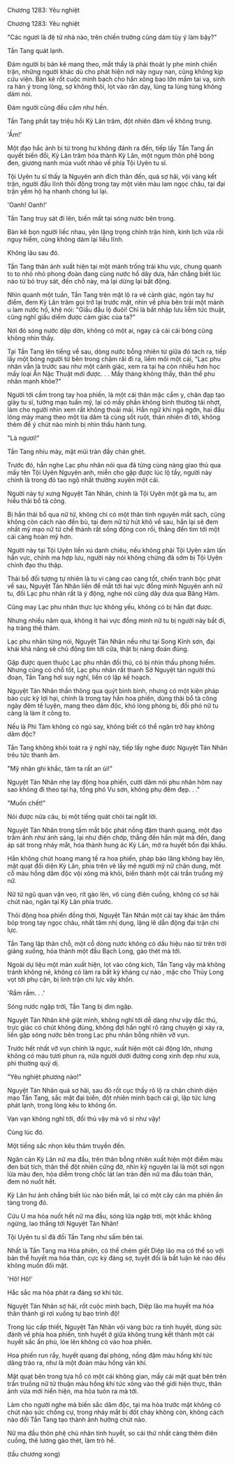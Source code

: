 




Chương 1283: Yêu nghiệt


Chương 1283: Yêu nghiệt

"Các ngươi là đệ tử nhà nào, trên chiến trường cũng dám tùy ý làm bậy?"

Tần Tang quát lạnh.

Đám người bị bàn kê mang theo, mắt thấy là phải thoát ly phe mình chiến trận, những người khác dù cho phát hiện nơi này nguy nan, cũng không kịp cứu viện. Bàn kê rốt cuộc minh bạch cho hắn xông bao lớn mầm tai vạ, sinh ra hàn ý trong lòng, sợ không thôi, lọt vào răn dạy, lúng ta lúng túng không dám nói.

Đám người cũng đều câm như hến.

Tần Tang phất tay triệu hồi Kỳ Lân trâm, đột nhiên đâm về không trung.

'Ầm!'

Một đạo hắc ảnh bị từ trong hư không đánh ra đến, tiếp lấy Tần Tang ấn quyết biến đổi, Kỳ Lân trâm hóa thành Kỳ Lân, một ngụm thôn phệ bóng đen, giương nanh múa vuốt nhào về phía Tội Uyên tu sĩ.

Tội Uyên tu sĩ thấy là Nguyên anh đích thân đến, quá sợ hãi, vội vàng kết trận, người đầu lĩnh thôi động trong tay một viên màu lam ngọc châu, tại đại trận yểm hộ hạ nhanh chóng lui lại.

'Oanh! Oanh!'

Tần Tang truy sát đi lên, biến mất tại sóng nước bên trong.

Bàn kê bọn người liếc nhau, yên lặng trọng chỉnh trận hình, kinh lịch vừa rồi nguy hiểm, cũng không dám lại liều lĩnh.

Không lâu sau đó.

Tần Tang thân ảnh xuất hiện tại một mảnh trống trải khu vực, chung quanh to to nhỏ nhỏ phong đoàn đang cùng nước hồ dây dưa, hắn chẳng biết lúc nào từ bỏ truy sát, đến chỗ này, mà lại dừng lại bất động.

Nhìn quanh một tuần, Tần Tang trên mặt lộ ra vẻ cảnh giác, ngón tay hư điểm, đem Kỳ Lân trâm gọi trở lại trước mặt, nhìn về phía bên trái một mảnh u lam nước hồ, khẽ nói: "Giấu đầu lộ đuôi! Chỉ là bất nhập lưu liễm tức thuật, cũng nghĩ giấu diếm được cảm giác của ta?"

Nơi đó sóng nước dập dờn, không có một ai, ngay cả cái cái bóng cũng không nhìn thấy.

Tại Tần Tang lên tiếng về sau, dòng nước bỗng nhiên từ giữa đó tách ra, tiếp lấy một bóng người từ bên trong chậm rãi đi ra, liếm môi một cái, "Lạc phu nhân vẫn là trước sau như một cảnh giác, xem ra tại hạ còn nhiều hơn học mấy loại Ẩn Nặc Thuật mới được. . . Mấy tháng không thấy, thân thể phu nhân mạnh khỏe?"

Người tới cầm trong tay hoa phiến, là một cái thân mặc cẩm y, chân đạp tạo giày tu sĩ, tướng mạo tuấn mỹ, lại có mấy phần không bình thường tái nhợt, làm cho người nhìn xem rất không thoải mái. Hắn ngữ khí ngả ngớn, hai đầu lông mày mang theo một tia dâm tà cùng sốt ruột, thản nhiên đi tới, không thèm để ý chút nào mình bị nhìn thấu hành tung.

"Là ngươi!"

Tần Tang nhíu mày, mặt mũi tràn đầy chán ghét.

Trước đó, hắn nghe Lạc phu nhân nói qua đã từng cùng nàng giao thủ qua mấy tên Tội Uyên Nguyên anh, miễn cho gặp được lúc lộ tẩy, người này chính là trong đó tao ngộ nhất thường xuyên một cái.

Người này tự xưng Nguyệt Tán Nhân, chính là Tội Uyên một gã ma tu, am hiểu thải bổ tà công.

Bị hắn thải bổ qua nữ tử, không chỉ có một thân tinh nguyên mất sạch, cũng không còn cách nào đền bù, tại đem nữ tử hút khô về sau, hắn lại sẽ đem nhất mỹ mạo nữ tử chế thành rất sống động con rối, thẳng đến tìm tới một cái càng hoàn mỹ hơn.

Người này tại Tội Uyên liền xú danh chiêu, nếu không phải Tội Uyên xâm lấn hắn vực, chính ma hợp lưu, người này nói không chừng đã sớm bị Tội Uyên chính đạo thu thập.

Thải bổ đối tượng tự nhiên là tu vi càng cao càng tốt, chiến tranh bộc phát về sau, Nguyệt Tán Nhân liền để mắt tới hai vực đồng minh Nguyên anh nữ tu, đối Lạc phu nhân rất là ý động, nghe nói cũng dây dưa qua Băng Hàm.

Cũng may Lạc phu nhân thực lực không yếu, không có bị hắn đạt được.

Nhưng nhiều năm qua, không ít hai vực đồng minh nữ tu bị người này bắt đi, hạ tràng thê thảm.

Lạc phu nhân từng nói, Nguyệt Tán Nhân nếu như tại Song Kính sơn, đại khái khả năng sẽ chủ động tìm tới cửa, thật bị nàng đoán đúng.

Gặp được quen thuộc Lạc phu nhân đối thủ, có bị nhìn thấu phong hiểm. Nhưng cũng có chỗ tốt, Lạc phu nhân rất thanh Sở Nguyệt tán người thủ đoạn, Tần Tang hơi suy nghĩ, liền có lập kế hoạch.

Nguyệt Tán Nhân thần thông qua quýt bình bình, nhưng có một kiện pháp bảo cực kỳ lợi hại, chính là trong tay hắn hoa phiến, dùng thải bổ tà công ngày đêm tế luyện, mang theo dâm độc, khó lòng phòng bị, đối phó nữ tu càng là làm ít công to.

Nếu là Phì Tàm không có ngủ say, không biết có thể ngăn trở hay không dâm độc?

Tần Tang không khỏi toát ra ý nghĩ này, tiếp lấy nghe được Nguyệt Tán Nhân trêu tức thanh âm.

"Mỹ nhân ghi khắc, tâm ta rất an ủi!"

Nguyệt Tán Nhân nhẹ lay động hoa phiến, cười dâm nói phu nhân hôm nay sao không đi theo tại hạ, tổng phó Vu sơn, không phụ đêm đẹp. . ."

"Muốn chết!"

Nói được nửa câu, bị một tiếng quát chói tai ngắt lời.

Nguyệt Tán Nhân trong tầm mắt bộc phát nồng đậm thanh quang, một đạo trâm ảnh như ánh sáng, lại như điện chớp, thẳng đến hắn mặt mà đến, đang áp sát trong nháy mắt, hóa thành hung ác Kỳ Lân, mở ra huyết bồn đại khẩu.

Hắn không chút hoang mang tế ra hoa phiến, pháp bảo lăng không bay lên, mặt quạt đối diện Kỳ Lân, phía trên vẽ lấy mê người mỹ nữ chân dung, một cỗ màu hồng dâm độc vội xông mà khỏi, biến thành một cái trần truồng mỹ nữ.

Nữ tử ngũ quan vặn vẹo, rít gào lên, vô cùng điên cuồng, không có sợ hãi chút nào, ngăn tại Kỳ Lân phía trước.

Thôi động hoa phiến đồng thời, Nguyệt Tán Nhân một cái tay khác âm thầm bóp trong tay ngọc châu, nhất tâm nhị dụng, lặng lẽ dẫn động đại trận chi lực.

Tần Tang lập thân chỗ, một cỗ dòng nước không có dấu hiệu nào từ trên trời giáng xuống, hóa thành một đầu Bạch Long, gào thét mà tới.

Ngoài dự liệu một màn xuất hiện, lọt vào công kích, Tần Tang vậy mà không tránh không né, không có làm ra bất kỳ kháng cự nào , mặc cho Thủy Long vọt tới phụ cận, bị linh trận chi lực vây khốn.

'Rầm rầm. . .'

Sóng nước ngập trời, Tần Tang bị dìm ngập.

Nguyệt Tán Nhân khẽ giật mình, không nghĩ tới dễ dàng như vậy đắc thủ, trực giác có chút không đúng, không đợi hắn nghĩ rõ ràng chuyện gì xảy ra, liền gặp sóng nước bên trong Lạc phu nhân bỗng nhiên vỡ vụn.

Trước hết nhất vỡ vụn chính là ngực, xuất hiện một cái động lớn, nhưng không có máu tươi phun ra, nửa người dưới đường cong xinh đẹp như xưa, phi thường quỷ dị.

"Yêu nghiệt phương nào!"

Nguyệt Tán Nhân quá sợ hãi, sau đó rốt cục thấy rõ lộ ra chân chính diện mạo Tần Tang, sắc mặt đại biến, đột nhiên minh bạch cái gì, lập tức lưng phát lạnh, trong lòng kêu to không ổn.

Vạn vạn không nghĩ tới, đối thủ vậy mà vô sỉ như vậy!

Cùng lúc đó.

Một tiếng sắc nhọn kêu thảm truyền đến.

Ngăn cản Kỳ Lân nữ ma đầu, trên thân bỗng nhiên xuất hiện một điểm màu đen bút tích, thân thể đột nhiên cứng đờ, nhìn kỹ nguyên lai là một sợi ngọn lửa màu đen, hỏa diễm trong chốc lát lan tràn đến nữ ma đầu toàn thân, đem nó nuốt hết.

Kỳ Lân hư ảnh chẳng biết lúc nào biến mất, lại có một cây cán ma phiên ẩn tàng trong đó.

Cửu U ma hỏa nuốt hết nữ ma đầu, sóng lửa ngập trời, một khắc không ngừng, lao thẳng tới Nguyệt Tán Nhân!

Tội Uyên tu sĩ đã đối Tần Tang như sấm bên tai.

Nhất là Tần Tang ma Hỏa phiên, có thể chém giết Diệp lão ma có thể so với bản thể huyết ma hóa thân, cực kỳ đáng sợ, tuyệt đối là bất luận kẻ nào đều không muốn đối mặt.

'Hô! Hô!'

Hắc sắc ma hỏa phát ra đáng sợ khí tức.

Nguyệt Tán Nhân sợ hãi, rốt cuộc minh bạch, Diệp lão ma huyết ma hóa thân thành gì rơi xuống tự bạo trình độ!

Trong lúc cấp thiết, Nguyệt Tán Nhân vội vàng bức ra tinh huyết, dùng sức đánh về phía hoa phiến, tinh huyết ở giữa không trung kết thành một cái huyết sắc ấn phù, lóe lên không có vào hoa phiến.

Hoa phiến run rẩy, huyết quang đại phóng, nồng đậm màu hồng khí tức dâng trào ra, như là một đoàn màu hồng vân khí.

Mặt quạt bên trong tựa hồ có một cái không gian, mấy cái mặt quạt bên trên trần truồng nữ tử thuận màu hồng khí tức xông vào thế giới hiện thực, thân ảnh vừa mới hiển hiện, ma hỏa tuôn ra mà tới.

Làm cho người nghe mà biến sắc dâm độc, tại ma hỏa trước mặt không có chút nào sức chống cự, trong nháy mắt bị đốt cháy không còn, không cách nào đối Tần Tang tạo thành ảnh hưởng chút nào.

Nữ ma đầu thôn phệ chủ nhân tinh huyết, so cái thứ nhất càng thêm điên cuồng, thê lương gào thét, làm trò hề.

(tấu chương xong)




